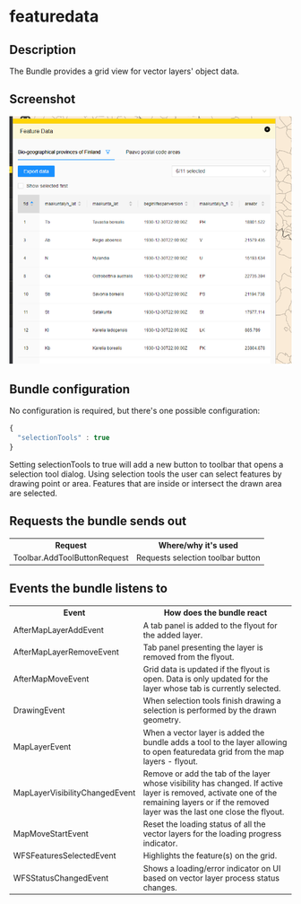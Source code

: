 # featuredata

## Description

The Bundle provides a grid view for vector layers' object data.

## Screenshot

![screenshot](featuredata.png)

## Bundle configuration

No configuration is required, but there's one possible configuration:

```javascript
{
  "selectionTools" : true
}
```

Setting selectionTools to true will add a new button to toolbar that opens a selection tool dialog. Using selection tools the user can select features by drawing point or area. Features that are inside or intersect the drawn area are selected.

## Requests the bundle sends out

<table class="table">
  <tr>
    <th>Request</th><th> Where/why it's used</th>
  </tr>
  <tr>
    <td>Toolbar.AddToolButtonRequest</td><td> Requests selection toolbar button</td>
  </tr>
</table>

## Events the bundle listens to

<table class="table">
<tr>
  <th> Event </th><th> How does the bundle react</th>
</tr>
<tr>
  <td> AfterMapLayerAddEvent </td><td> A tab panel is added to the flyout for the added layer.</td>
</tr>
<tr>
  <td> AfterMapLayerRemoveEvent </td><td> Tab panel presenting the layer is removed from the flyout.</td>
</tr>
<tr>
  <td> AfterMapMoveEvent </td><td> Grid data is updated if the flyout is open. Data is only updated for the layer whose tab is currently selected.</td>
</tr>
<tr>
  <td> DrawingEvent </td><td> When selection tools finish drawing a selection is performed by the drawn geometry.</td>
</tr>
<tr>
  <td> MapLayerEvent </td><td> When a vector layer is added the bundle adds a tool to the layer allowing to open featuredata grid from the map layers - flyout.</td>
</tr>
<tr>
  <td> MapLayerVisibilityChangedEvent </td><td> Remove or add the tab of the layer whose visibility has changed. If active layer is removed, activate one of the remaining layers or if the removed layer was the last one close the flyout.</td>
</tr>
<tr>
  <td> MapMoveStartEvent </td><td>Reset the loading status of all the vector layers for the loading progress indicator.</td>
</tr>
<tr>
  <td> WFSFeaturesSelectedEvent </td><td> Highlights the feature(s) on the grid.</td>
</tr>
<tr>
  <td> WFSStatusChangedEvent </td><td> Shows a loading/error indicator on UI based on vector layer process status changes.</td>
</tr>
</table>
